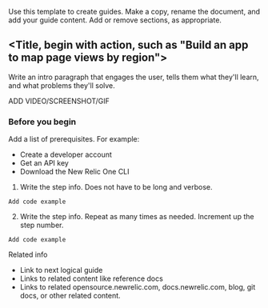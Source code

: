 Use this template to create guides. Make a copy, rename the document, and add your guide content. Add or remove sections, as appropriate. 


## <Title, begin with action, such as "Build an app to map page views by region"> 

Write an intro paragraph that engages the user, tells them what they'll learn, and what problems they'll solve. 

ADD VIDEO/SCREENSHOT/GIF

### Before you begin

Add a list of prerequisites. For example:
- Create a developer account
- Get an API key
- Download the New Relic One CLI

1. Write the step info. Does not have to be long and verbose.

```
Add code example
```
2. Write the step info. Repeat as many times as needed. Increment up the step number. 

```
Add code example
```

Related info

- Link to next logical guide
- Links to related content like reference docs
- Links to related opensource.newrelic.com, docs.newrelic.com, blog, git docs, or other related content.  

